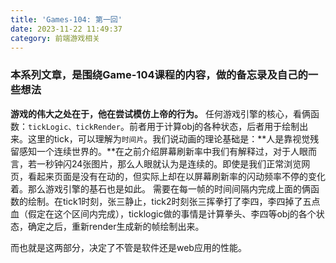 ```yaml
---
title: 'Games-104: 第一回'
date: 2023-11-22 11:49:37
category: 前端游戏相关
---
```


### 本系列文章，是围绕Game-104课程的内容，做的备忘录及自己的一些想法

**游戏的伟大之处在于，他在尝试模仿上帝的行为。**
任何游戏引擎的核心，看俩函数：`tickLogic、tickRender`。前者用于计算obj的各种状态，后者用于绘制出来。这里的tick，可以理解为`时间片`。我们说动画的理论基础是：**人是靠视觉残留感知一个连续世界的。**在之前介绍屏幕刷新率中我们有解释过，对于人眼而言，若一秒钟闪24张图片，那么人眼就认为是连续的。即使是我们正常浏览网页，看起来页面是没有在动的，但实际上却在以屏幕刷新率的闪动频率不停的变化着。那么游戏引擎的基石也是如此。
需要在每一帧的时间间隔内完成上面的俩函数的绘制。在tick1时刻，张三静止，tick2时刻张三挥拳打了李四，李四掉了五点血（假定在这个区间内完成），ticklogic做的事情是计算拳头、李四等obj的各个状态，确定之后，重新render生成新的帧绘制出来。

而也就是这两部分，决定了不管是软件还是web应用的性能。

